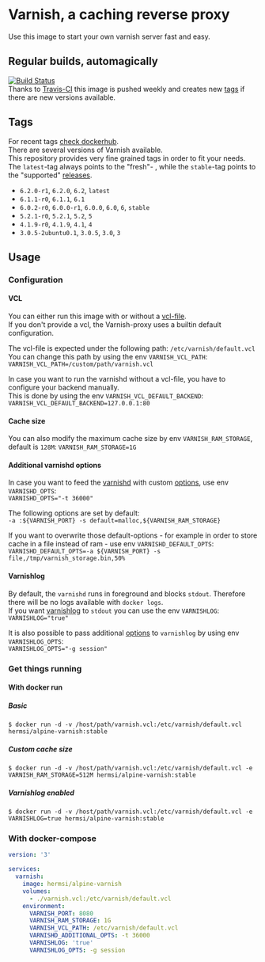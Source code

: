 # Varnish, a caching reverse proxy
Use this image to start your own varnish server fast and easy.

## Regular builds, automagically
[![Build Status](https://travis-ci.org/Hermsi1337/docker-varnish.svg?branch=master)](https://travis-ci.org/Hermsi1337/docker-varnish)   
Thanks to [Travis-CI](https://travis-ci.org/) this image is pushed weekly and creates new [tags](https://hub.docker.com/r/hermsi/alpine-varnish/tags/) if there are new versions available.

## Tags
For recent tags [check dockerhub](https://hub.docker.com/r/hermsi/alpine-varnish/tags).   
There are several versions of Varnish available.      
This repository provides very fine grained tags in order to fit your needs.   
The `latest`-tag always points to the "fresh"- , while the `stable`-tag points to the "supported" [releases](https://varnish-cache.org/releases/).
* `6.2.0-r1`, `6.2.0`, `6.2`, `latest`
* `6.1.1-r0`, `6.1.1`, `6.1`
* `6.0.2-r0`, `6.0.0-r1`, `6.0.0`, `6.0`, `6`, `stable`
* `5.2.1-r0`, `5.2.1`, `5.2`, `5`
* `4.1.9-r0`, `4.1.9`, `4.1`, `4`
* `3.0.5-2ubuntu0.1`, `3.0.5`, `3.0`, `3`

## Usage

### Configuration
#### VCL
You can either run this image with or without a [vcl-file](https://varnish-cache.org/docs/6.0/users-guide/vcl.html).   
If you don't provide a vcl, the Varnish-proxy uses a builtin default configuration.

The vcl-file is expected under the following path: `/etc/varnish/default.vcl`   
You can change this path by using the env `VARNISH_VCL_PATH`:   
`VARNISH_VCL_PATH=/custom/path/varnish.vcl`

In case you want to run the varnishd without a vcl-file, you have to configure your backend manually.   
This is done by using the env `VARNISH_VCL_DEFAULT_BACKEND`:   
`VARNISH_VCL_DEFAULT_BACKEND=127.0.0.1:80`

#### Cache size
You can also modify the maximum cache size by env `VARNISH_RAM_STORAGE`, default is `128M`:   `VARNISH_RAM_STORAGE=1G`

#### Additional varnishd options
In case you want to feed the [varnishd](https://varnish-cache.org/docs/6.0/reference/varnishd.html) with custom [options](https://varnish-cache.org/docs/6.0/reference/varnishd.html#options), use env `VARNISHD_OPTS`:   
`VARNISHD_OPTS="-t 36000"`   

The following options are set by default:   
`-a :${VARNISH_PORT} -s default=malloc,${VARNISH_RAM_STORAGE}`   

If you want to overwrite those default-options - for example in order to store cache in a file instead of ram - use env `VARNISHD_DEFAULT_OPTS`:   
`VARNISHD_DEFAULT_OPTS=-a ${VARNISH_PORT} -s file,/tmp/varnish_storage.bin,50%` 

#### Varnishlog
By default, the `varnishd` runs in foreground and blocks `stdout`. Therefore there will be no logs available with `docker logs`.   
If you want [varnishlog](https://varnish-cache.org/docs/6.0/reference/varnishlog.html) to `stdout` you can use the env `VARNISHLOG`:   
`VARNISHLOG="true"`

It is also possible to pass additional [options](https://varnish-cache.org/docs/6.0/reference/varnishlog.html#options) to `varnishlog` by using env `VARNISHLOG_OPTS`:   
`VARNISHLOG_OPTS="-g session"`

### Get things running
#### With docker run
##### Basic
`$ docker run -d -v /host/path/varnish.vcl:/etc/varnish/default.vcl hermsi/alpine-varnish:stable`
##### Custom cache size
`$ docker run -d -v /host/path/varnish.vcl:/etc/varnish/default.vcl -e VARNISH_RAM_STORAGE=512M hermsi/alpine-varnish:stable`
##### Varnishlog enabled
`$ docker run -d -v /host/path/varnish.vcl:/etc/varnish/default.vcl -e VARNISHLOG=true hermsi/alpine-varnish:stable`

### With docker-compose
```yaml
version: '3'

services:
  varnish:
    image: hermsi/alpine-varnish
    volumes:
      - ./varnish.vcl:/etc/varnish/default.vcl
    environment:
      VARNISH_PORT: 8080
      VARNISH_RAM_STORAGE: 1G
      VARNISH_VCL_PATH: /etc/varnish/default.vcl
      VARNISHD_ADDITIONAL_OPTS: -t 36000
      VARNISHLOG: 'true'
      VARNISHLOG_OPTS: -g session 
```
